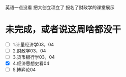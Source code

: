英语一点没看
把大创立项立了
报名了财政学的课堂展示
# 未完成，或者说这周啥都没干

- [ ] 1.计量经济学03，04
- [ ] 2.财政学03，04
- [ ] 3.货币银行学03，04
- [x] 4.经济思想史看04
- [ ] 5.博弈论04